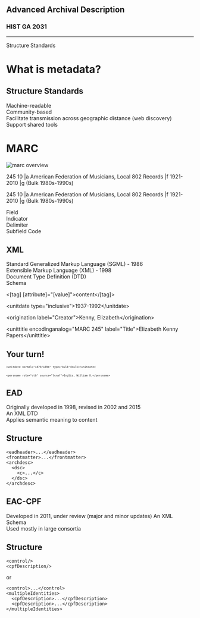 ## Advanced Archival Description

### HIST GA 2031

* * *

Structure Standards



# What is metadata?



## Structure Standards

Machine-readable  
Community-based  
Facilitate transmission across geographic distance (web discovery)  
Support shared tools



# MARC



  ![marc overview](lectures/img/marc-overview.png)



  <span class="marc-field">245</span>  <span class="marc-indicator">10</span>  <span class="marc-delimiter">|</span><span class="marc-subfield">a</span> American Federation of Musicians, Local 802 Records <span class="marc-delimiter">|</span><span class="marc-subfield">f</span> 1921-2010 <span class="marc-delimiter">|</span><span class="marc-subfield">g</span> (Bulk 1980s-1990s)




<span class="marc-field">245</span>  <span class="marc-indicator">10</span>  <span class="marc-delimiter">|</span><span class="marc-subfield">a</span> American Federation of Musicians, Local 802 Records <span class="marc-delimiter">|</span><span class="marc-subfield">f</span> 1921-2010 <span class="marc-delimiter">|</span><span class="marc-subfield">g</span> (Bulk 1980s-1990s)

<span class="marc-field">Field</span>  
<span class="marc-indicator">Indicator</span>  
<span class="marc-delimiter">Delimiter</span>  
<span class="marc-subfield">Subfield Code</span>



## XML
Standard Generalized Markup Language (SGML) - 1986  
Extensible Markup Language (XML) - 1998  
Document Type Definition (DTD)  
Schema



<<span class="xml-tag">[tag]</span> <span class="xml-attribute">[attribute]</span>="<span class="xml-value">[value]</span>">content</<span class="xml-tag">[tag]</span>>



<<span class="xml-tag">unitdate</span> <span class="xml-attribute">type</span>="<span class="xml-value">inclusive</span>">1937-1992</<span class="xml-tag">unitdate</span>>

<<span class="xml-tag">origination</span> <span class="xml-attribute">label</span>="<span class="xml-value">Creator</span>">Kenny, Elizabeth</<span class="xml-tag">origination</span>>

<<span class="xml-tag">unittitle</span> <span class="xml-attribute">encodinganalog</span>="<span class="xml-value">MARC 245</span>" <span class="xml-attribute">label</span>="<span class="xml-value">Title</span>">Elizabeth Kenny Papers</<span class="xml-tag">unittitle</span>>



## Your turn!

<code style="font-size:.6em;">`<unitdate normal="1879/1894" type="bulk">bulk</unitdate>`</code>

<code style="font-size:.6em;">`<persname role="ctb" source="lcnaf">Inglis, William O.</persname>`</code>



## EAD
Originally developed in 1998, revised in 2002 and 2015  
An XML DTD  
Applies semantic meaning to content



## Structure

```
<eadheader>...</eadheader>
<frontmatter>...</frontmatter>
<archdesc>
  <dsc>
    <c>...</c>
  </dsc>
</archdesc>
```



## EAC-CPF
Developed in 2011, under review (major and minor updates)
An XML Schema  
Used mostly in large consortia



## Structure

```
<control/>
<cpfDescription/>
```
or
```
<control>...</control>
<multipleIdentities>
  <cpfDescription>...</cpfDescription>
  <cpfDescription>...</cpfDescription>
</multipleIdentities>
```

